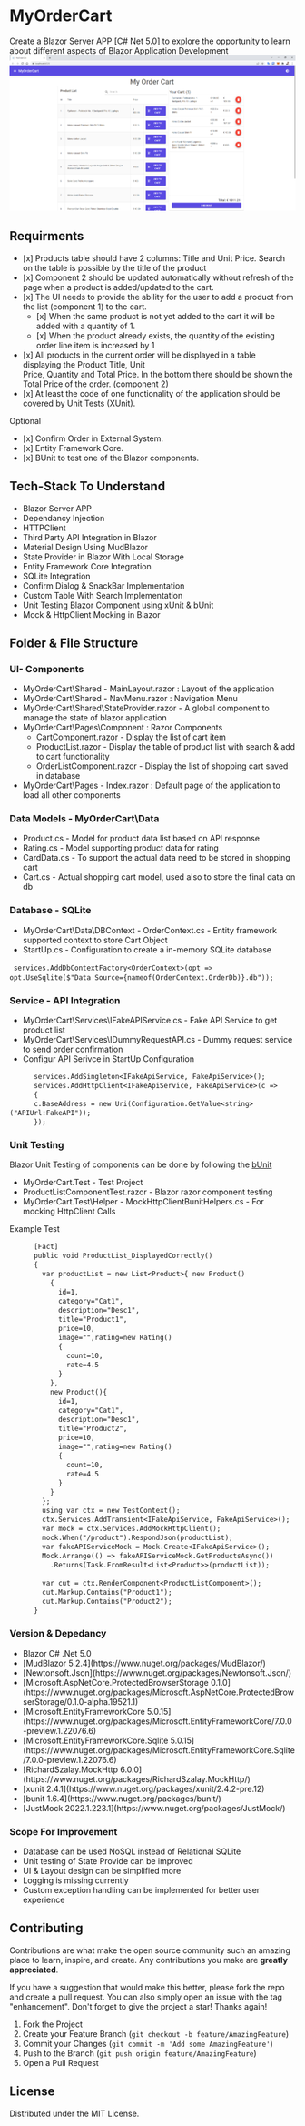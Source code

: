# MyOrderCart
Create a Blazor Server APP [C# Net 5.0] to explore the opportunity to learn about different aspects of Blazor Application Development
![Sample Screenshot!](/Images/SampleApp.PNG "Sample screenshot")

## Requirments
<ul>
  <li>[x] Products table should have 2 columns: Title and Unit Price. Search on the table is possible by the title of the product</li>
<li>[x] Component 2 should be updated automatically without refresh of the page when a product is added/updated to the cart.</li>
<li>[x] The UI needs to provide the ability for the user to add a product from the list (component 1) to the cart.
  <ul><li>[x] When the same product is not yet added to the cart it will be added with a quantity of 1.</li>
<li>[x] When the product already exists, the quantity of the existing order line item is increased by 1</li></ul>
</li>
<li>[x] All products in the current order will be displayed in a table displaying the Product Title, Unit</li>
Price, Quantity and Total Price. In the bottom there should be shown the Total Price of the order. (component 2)</li>
<li>[x] At least the code of one functionality of the application should be covered by Unit Tests (XUnit).</li>
</ul>
Optional
<ul><li>[x] Confirm Order in External System.</li>
  <li>[x] Entity Framework Core.</li>
  <li>[x] BUnit to test one of the Blazor components.</li>
  </ul>


## Tech-Stack To Understand
<ul>
  <li>Blazor Server APP</li>
  <li>Dependancy Injection</li>
  <li>HTTPClient</li>
  <li>Third Party API Integration in Blazor</li>
  <li>Material Design Using MudBlazor</li>
  <li>State Provider in Blazor With Local Storage</li>
  <li>Entity Framework Core Integration</li>
  <li>SQLite Integration</li>
  <li>Confirm Dialog & SnackBar Implementation</li>
  <li>Custom Table With Search Implementation</li>
  <li>Unit Testing Blazor Component using xUnit & bUnit</li>
  <li>Mock & HttpClient Mocking in Blazor</li>
</ul>

## Folder & File Structure

### UI- Components
<ul>
  <li>MyOrderCart\Shared - MainLayout.razor : Layout of the application</li>
  <li>MyOrderCart\Shared - NavMenu.razor : Navigation Menu</li>
  <li>MyOrderCart\Shared\StateProvider.razor - A global component to manage the state of blazor application</li>
  <li>MyOrderCart\Pages\Component : Razor Components<ul>
  <li>CartComponent.razor - Display the list of cart item</li>
  <li>ProductList.razor - Display the table of product list with search & add to cart functionality</li>
  <li>OrderListComponent.razor - Display the list of shopping cart saved in database</li>
  </ul></li>
   <li>MyOrderCart\Pages - Index.razor : Default page of the application to load all other components</li>
 </ul>
 
### Data Models - MyOrderCart\Data
 <ul>
  <li>Product.cs - Model for product data list based on API response </li>
  <li>Rating.cs - Model supporting product data for rating</li>
  <li>CardData.cs - To support the actual data need to be stored in shopping cart</li>
  <li>Cart.cs - Actual shopping cart model, used also to store the final data on db</li>
  </ul>
  
### Database - SQLite
 <ul>
  <li>MyOrderCart\Data\DBContext - OrderContext.cs - Entity framework supported context to store Cart Object</li>
  <li>StartUp.cs - Configuration to create a in-memory SQLite database</li>
  </ul>
  
  `` 
  services.AddDbContextFactory<OrderContext>(opt =>
               opt.UseSqlite($"Data Source={nameof(OrderContext.OrderDb)}.db")); 
  ``

  
### Service - API Integration
 <ul>
  <li>MyOrderCart\Services\IFakeAPIService.cs - Fake API Service to get product list</li>
  <li>MyOrderCart\Services\IDummyRequestAPI.cs - Dummy request service to send order confirmation</li>
  <li>Configur API Serivce in StartUp Configuration</li>
</ul>

          services.AddSingleton<IFakeApiService, FakeApiService>();
          services.AddHttpClient<IFakeApiService, FakeApiService>(c =>
          {
          c.BaseAddress = new Uri(Configuration.GetValue<string>("APIUrl:FakeAPI"));
          });
          
### Unit Testing
Blazor Unit Testing of components can be done by following the [bUnit](https://bunit.dev/)
<ul>
  <li>MyOrderCart.Test - Test Project</li>
  <li>ProductListComponentTest.razor - Blazor razor component testing</li>
  <li>MyOrderCart.Test\Helper - MockHttpClientBunitHelpers.cs - For mocking HttpClient Calls</li>
  </ul>
  Example Test
  
          [Fact]
          public void ProductList_DisplayedCorrectly()
          {
            var productList = new List<Product>{ new Product()
              {
                id=1,
                category="Cat1",
                description="Desc1",
                title="Product1",
                price=10,
                image="",rating=new Rating()
                {
                  count=10,
                  rate=4.5
                }
              },
              new Product(){
                id=1,
                category="Cat1",
                description="Desc1",
                title="Product2",
                price=10,
                image="",rating=new Rating()
                {
                  count=10,
                  rate=4.5
                }
              }
            };
            using var ctx = new TestContext();
            ctx.Services.AddTransient<IFakeApiService, FakeApiService>();
            var mock = ctx.Services.AddMockHttpClient();
            mock.When("/product").RespondJson(productList);
            var fakeAPIServiceMock = Mock.Create<IFakeApiService>();
            Mock.Arrange(() => fakeAPIServiceMock.GetProductsAsync())
              .Returns(Task.FromResult<List<Product>>(productList));

            var cut = ctx.RenderComponent<ProductListComponent>();
            cut.Markup.Contains("Product1");
            cut.Markup.Contains("Product2");
          }

### Version & Depedancy 
 <ul>
  <li>Blazor C# .Net 5.0</li>
  <li>[MudBlazor 5.2.4](https://www.nuget.org/packages/MudBlazor/)</li>
  <li>[Newtonsoft.Json](https://www.nuget.org/packages/Newtonsoft.Json/)</li>
  <li>[Microsoft.AspNetCore.ProtectedBrowserStorage 0.1.0] (https://www.nuget.org/packages/Microsoft.AspNetCore.ProtectedBrowserStorage/0.1.0-alpha.19521.1)</li>
  <li>[Microsoft.EntityFrameworkCore 5.0.15](https://www.nuget.org/packages/Microsoft.EntityFrameworkCore/7.0.0-preview.1.22076.6)</li>
  <li>[Microsoft.EntityFrameworkCore.Sqlite 5.0.15](https://www.nuget.org/packages/Microsoft.EntityFrameworkCore.Sqlite/7.0.0-preview.1.22076.6)</li>
  <li>[RichardSzalay.MockHttp 6.0.0](https://www.nuget.org/packages/RichardSzalay.MockHttp/)</li>
  <li>[xunit 2.4.1](https://www.nuget.org/packages/xunit/2.4.2-pre.12)</li>
  <li>[bunit 1.6.4](https://www.nuget.org/packages/bunit/)</li>
   <li>[JustMock 2022.1.223.1](https://www.nuget.org/packages/JustMock/)</li>
 </ul>
 
### Scope For Improvement
 <ul>
  <li>Database can be used NoSQL instead of Relational SQLite</li>
  <li>Unit testing of State Provide can be improved</li>
  <li>UI & Layout design can be simplified more</li>
  <li>Logging is missing currently</li>
  <li>Custom exception handling can be implemented for better user experience</li>
 </ul>
 
## Contributing

Contributions are what make the open source community such an amazing place to learn, inspire, and create. Any contributions you make are **greatly appreciated**.

If you have a suggestion that would make this better, please fork the repo and create a pull request. You can also simply open an issue with the tag "enhancement".
Don't forget to give the project a star! Thanks again!

1. Fork the Project
2. Create your Feature Branch (`git checkout -b feature/AmazingFeature`)
3. Commit your Changes (`git commit -m 'Add some AmazingFeature'`)
4. Push to the Branch (`git push origin feature/AmazingFeature`)
5. Open a Pull Request

## License

Distributed under the MIT License.
